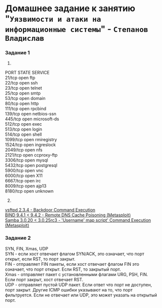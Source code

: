 # Домашнее задание к занятию "`Уязвимости и атаки на информационные системы`" - `Степанов Владислав`

### Задание 1

1. 
PORT     STATE SERVICE  
21/tcp   open  ftp  
22/tcp   open  ssh  
23/tcp   open  telnet  
25/tcp   open  smtp  
53/tcp   open  domain  
80/tcp   open  http  
111/tcp  open  rpcbind  
139/tcp  open  netbios-ssn  
445/tcp  open  microsoft-ds  
512/tcp  open  exec  
513/tcp  open  login  
514/tcp  open  shell  
1099/tcp open  rmiregistry  
1524/tcp open  ingreslock  
2049/tcp open  nfs  
2121/tcp open  ccproxy-ftp  
3306/tcp open  mysql  
5432/tcp open  postgresql  
5900/tcp open  vnc  
6000/tcp open  X11  
6667/tcp open  irc  
8009/tcp open  ajp13  
8180/tcp open  unknown  
  
2.  
[vsftpd 2.3.4 - Backdoor Command Execution](https://www.exploit-db.com/exploits/49757)  
[BIND 9.4.1 < 9.4.2 - Remote DNS Cache Poisoning (Metasploit)](https://www.exploit-db.com/exploits/6122)  
[Samba 3.0.20 < 3.0.25rc3 - 'Username' map script' Command Execution (Metasploit)](https://www.exploit-db.com/exploits/16320)  

### Задание 2  

SYN, FIN, Xmas, UDP  
SYN - если хост отвечает флагом SYN/ACK, это означает, что порт открыт, если RST, то порт закрыт.  
FIN - отправляет FIN пакеты, если хост отвечает флагом FIN это означает, что порт открыт. Если RST, то закрытый порт.  
Xmas - отправляет пакет с установленными флагами URG, PSH, FIN. Если порт закрыт, хост отвечает RST.  
UDP - отправляет пустой UDP пакет. Если ответ что порт не доступен, порт закрыт. Другие ICMP ошибки указывают на то, что порт  фильтруется. Если не отвечает или UDP, это может указать на открытый порт.  


